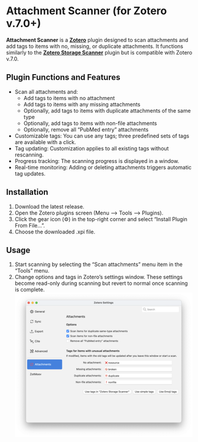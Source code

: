 # Attachment Scanner (for Zotero v.7.0+)
**Attachment Scanner** is a **[Zotero](https://www.zotero.org/)** plugin designed to scan attachments and add tags to items with no, missing, or duplicate attachments. It functions similarly to the **[Zotero Storage Scanner](https://github.com/retorquere/zotero-storage-scanner)** plugin but is compatible with Zotero v.7.0.

## Plugin Functions and Features
- Scan all attachments and:
  - Add tags to items with no attachment
  - Add tags to items with any missing attachments
  - Optionally, add tags to items with duplicate attachments of the same type
  - Optionally, add tags to items with non-file attachments
  - Optionally, remove all “PubMed entry” attachments
- Customizable tags: You can use any tags; three predefined sets of tags are available with a click.
- Tag updating: Customization applies to all existing tags without rescanning.
- Progress tracking: The scanning progress is displayed in a window.
- Real-time monitoring: Adding or deleting attachments triggers automatic tag updates.

## Installation
1. Download the latest release.
2. Open the Zotero plugins screen (Menu --> Tools --> Plugins).
3. Click the gear icon (⚙) in the top-right corner and select “Install Plugin From File…”.
4. Choose the downloaded .xpi file.

## Usage
1. Start scanning by selecting the “Scan attachments” menu item in the “Tools” menu.
2. Change options and tags in Zotero’s settings window. These settings become read-only during scanning but revert to normal once scanning is complete.
![Preference window](/preference.png?raw=true "Preference window")
